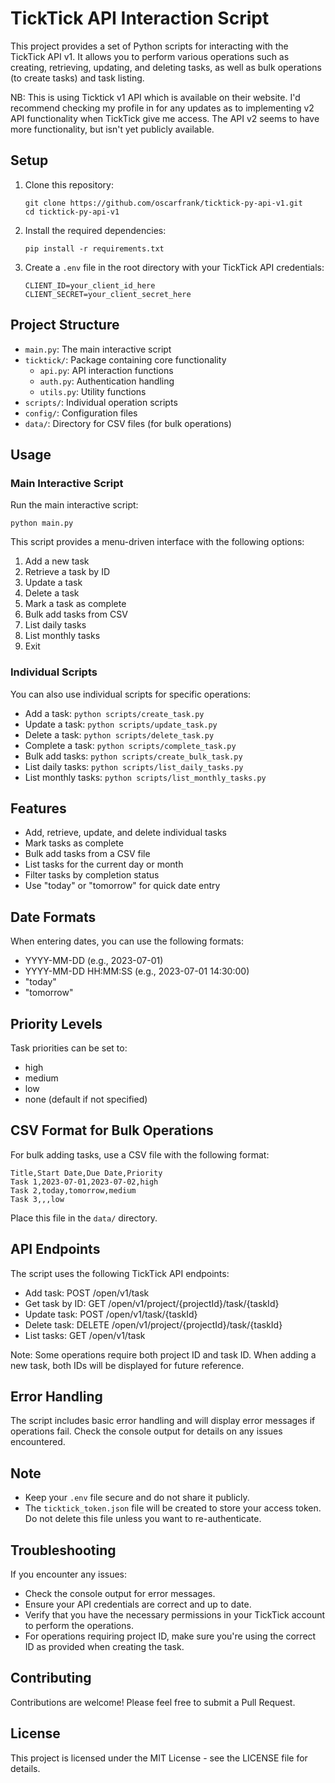 # TickTick API Interaction Script

This project provides a set of Python scripts for interacting with the TickTick API v1. It allows you to perform various operations such as creating, retrieving, updating, and deleting tasks, as well as bulk operations (to create tasks) and task listing.

NB: This is using Ticktick v1 API which is available on their website. I'd recommend checking my profile in  for any updates as to implementing v2 API functionality when TickTick give me access. The API v2 seems to have more functionality, but isn't yet publicly available.

## Setup

1. Clone this repository:
   ```
   git clone https://github.com/oscarfrank/ticktick-py-api-v1.git
   cd ticktick-py-api-v1
   ```

2. Install the required dependencies:
   ```
   pip install -r requirements.txt
   ```

3. Create a `.env` file in the root directory with your TickTick API credentials:
   ```
   CLIENT_ID=your_client_id_here
   CLIENT_SECRET=your_client_secret_here
   ```

## Project Structure

- `main.py`: The main interactive script
- `ticktick/`: Package containing core functionality
  - `api.py`: API interaction functions
  - `auth.py`: Authentication handling
  - `utils.py`: Utility functions
- `scripts/`: Individual operation scripts
- `config/`: Configuration files
- `data/`: Directory for CSV files (for bulk operations)

## Usage

### Main Interactive Script

Run the main interactive script:

```
python main.py
```

This script provides a menu-driven interface with the following options:

1. Add a new task
2. Retrieve a task by ID
3. Update a task
4. Delete a task
5. Mark a task as complete
6. Bulk add tasks from CSV
7. List daily tasks
8. List monthly tasks
9. Exit

### Individual Scripts

You can also use individual scripts for specific operations:

- Add a task: `python scripts/create_task.py`
- Update a task: `python scripts/update_task.py`
- Delete a task: `python scripts/delete_task.py`
- Complete a task: `python scripts/complete_task.py`
- Bulk add tasks: `python scripts/create_bulk_task.py`
- List daily tasks: `python scripts/list_daily_tasks.py`
- List monthly tasks: `python scripts/list_monthly_tasks.py`

## Features

- Add, retrieve, update, and delete individual tasks
- Mark tasks as complete
- Bulk add tasks from a CSV file
- List tasks for the current day or month
- Filter tasks by completion status
- Use "today" or "tomorrow" for quick date entry

## Date Formats

When entering dates, you can use the following formats:
- YYYY-MM-DD (e.g., 2023-07-01)
- YYYY-MM-DD HH:MM:SS (e.g., 2023-07-01 14:30:00)
- "today"
- "tomorrow"

## Priority Levels

Task priorities can be set to:
- high
- medium
- low
- none (default if not specified)

## CSV Format for Bulk Operations

For bulk adding tasks, use a CSV file with the following format:

```
Title,Start Date,Due Date,Priority
Task 1,2023-07-01,2023-07-02,high
Task 2,today,tomorrow,medium
Task 3,,,low
```

Place this file in the `data/` directory.

## API Endpoints

The script uses the following TickTick API endpoints:

- Add task: POST /open/v1/task
- Get task by ID: GET /open/v1/project/{projectId}/task/{taskId}
- Update task: POST /open/v1/task/{taskId}
- Delete task: DELETE /open/v1/project/{projectId}/task/{taskId}
- List tasks: GET /open/v1/task

Note: Some operations require both project ID and task ID. When adding a new task, both IDs will be displayed for future reference.

## Error Handling

The script includes basic error handling and will display error messages if operations fail. Check the console output for details on any issues encountered.

## Note

- Keep your `.env` file secure and do not share it publicly.
- The `ticktick_token.json` file will be created to store your access token. Do not delete this file unless you want to re-authenticate.

## Troubleshooting

If you encounter any issues:
- Check the console output for error messages.
- Ensure your API credentials are correct and up to date.
- Verify that you have the necessary permissions in your TickTick account to perform the operations.
- For operations requiring project ID, make sure you're using the correct ID as provided when creating the task.

## Contributing

Contributions are welcome! Please feel free to submit a Pull Request.

## License

This project is licensed under the MIT License - see the LICENSE file for details.